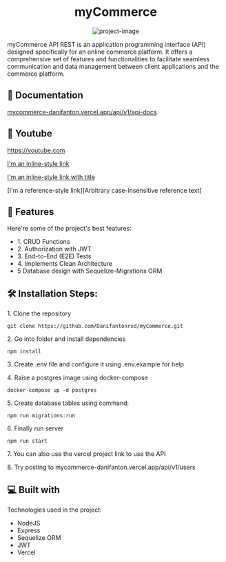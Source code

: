 <h1 align="center" id="title">myCommerce</h1>

<p align="center"><img src="https://socialify.git.ci/Danifantonrxd/myCommerce/image?font=Source%20Code%20Pro&amp;language=1&amp;name=1&amp;owner=1&amp;pattern=Circuit%20Board&amp;stargazers=1&amp;theme=Light" alt="project-image"></p>

<p id="description">myCommerce API REST is an application programming interface (API) designed specifically for an online commerce platform. It offers a comprehensive set of features and functionalities to facilitate seamless communication and data management between client applications and the commerce platform.</p>

<h2>🚀 Documentation</h2>

[mycommerce-danifanton.vercel.app/api/v1/api-docs](https://mycommerce-danifanton.vercel.app/api/v1/api-docs)

<h2>🚀 Youtube</h2>

https://youtube.com

[link text itself]: http://www.reddit.com

[I'm an inline-style link](https://www.google.com)

[I'm an inline-style link with title](https://www.google.com "Google's Homepage")

[I'm a reference-style link][Arbitrary case-insensitive reference text]

  
  
<h2>🧐 Features</h2>

Here're some of the project's best features:

*   1\. CRUD Functions
*   2\. Authorization with JWT
*   3\. End-to-End (E2E) Tests
*   4\. Implements Clean Architecture
*   5 Database design with Sequelize-Migrations ORM

<h2>🛠️ Installation Steps:</h2>

<p>1. Clone the repository</p>

```
git clone https://github.com/Danifantonrxd/myCommerce.git
```

<p>2. Go into folder and install dependencies</p>

```
npm install
```

<p>3. Create .env file and configure it using .env.example for help</p>

<p>4. Raise a postgres image using docker-compose</p>

```
docker-compose up -d postgres
```

<p>5. Create database tables using command:</p>

```
npm run migrations:run
```

<p>6. Finally run server</p>

```
npm run start
```

<p>7. You can also use the vercel project link to use the API</p>

<p>8. Try posting to mycommerce-danifanton.vercel.app/api/v1/users</p>

  
  
<h2>💻 Built with</h2>

Technologies used in the project:

*   NodeJS
*   Express
*   Sequelize ORM
*   JWT
*   Vercel
